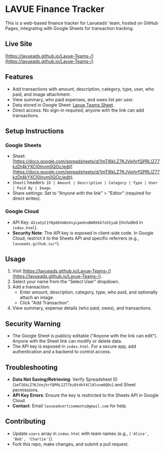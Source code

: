 # LAVUE Finance Tracker

This is a web-based finance tracker for Lavueads' team, hosted on GitHub Pages, integrating with Google Sheets for transaction tracking.

## Live Site
[https://lavueads.github.io/Lavue-Teams-/](https://lavueads.github.io/Lavue-Teams-/)

## Features
- Add transactions with amount, description, category, type, user, who paid, and image attachment.
- View summary, who paid expenses, and owes list per user.
- Data stored in Google Sheet: [Lavue Teams Sheet](https://docs.google.com/spreadsheets/d/1mTI6kLZ7KJVejhrfQPRLIZ77kzDt4kYXCl0lnvm0QOc/edit?usp=sharing).
- Direct access: No sign-in required; anyone with the link can add transactions.

## Setup Instructions
### Google Sheets
- Sheet: [https://docs.google.com/spreadsheets/d/1mTI6kLZ7KJVejhrfQPRLIZ77kzDt4kYXCl0lnvm0QOc/edit](https://docs.google.com/spreadsheets/d/1mTI6kLZ7KJVejhrfQPRLIZ77kzDt4kYXCl0lnvm0QOc/edit).
- `Sheet1` headers: `ID | Amount | Description | Category | Type | User | Paid By | Image`.
- Share settings: Set to "Anyone with the link" > "Editor" (required for direct writes).

### Google Cloud
- API Key: `AIzaSyC1Y8p66Vm0oVxyLpmdnnBARXkk7o5Iya8` (included in `index.html`).
- **Security Note**: The API key is exposed in client-side code. In Google Cloud, restrict it to the Sheets API and specific referrers (e.g., `lavueads.github.io/*`).

## Usage
1. Visit [https://lavueads.github.io/Lavue-Teams-/](https://lavueads.github.io/Lavue-Teams-/).
2. Select your name from the "Select User" dropdown.
3. Add a transaction:
   - Enter amount, description, category, type, who paid, and optionally attach an image.
   - Click "Add Transaction".
4. View summary, expense details (who paid, owes), and transactions.

## Security Warning
- The Google Sheet is publicly editable ("Anyone with the link can edit"). Anyone with the Sheet link can modify or delete data.
- The API key is exposed in `index.html`. For a secure app, add authentication and a backend to control access.

## Troubleshooting
- **Data Not Saving/Retrieving**: Verify Spreadsheet ID (`1mTI6kLZ7KJVejhrfQPRLIZ77kzDt4kYXCl0lnvm0QOc`) and Sheet permissions.
- **API Key Errors**: Ensure the key is restricted to the Sheets API in Google Cloud.
- **Contact**: Email `lavueadvertisements@gmail.com` for help.

## Contributing
- Update `users` array in `index.html` with team names (e.g., `['Alice', 'Bob', 'Charlie']`).
- Fork this repo, make changes, and submit a pull request.
